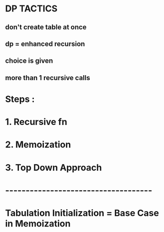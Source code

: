 # DP TACTICS
## don't create table at once
## dp = enhanced recursion
## choice is given 
## more than 1 recursive calls
# Steps :
# 1. Recursive fn
# 2. Memoization
# 3. Top Down Approach

# ------------------------------------

# Tabulation Initialization = Base Case in Memoization